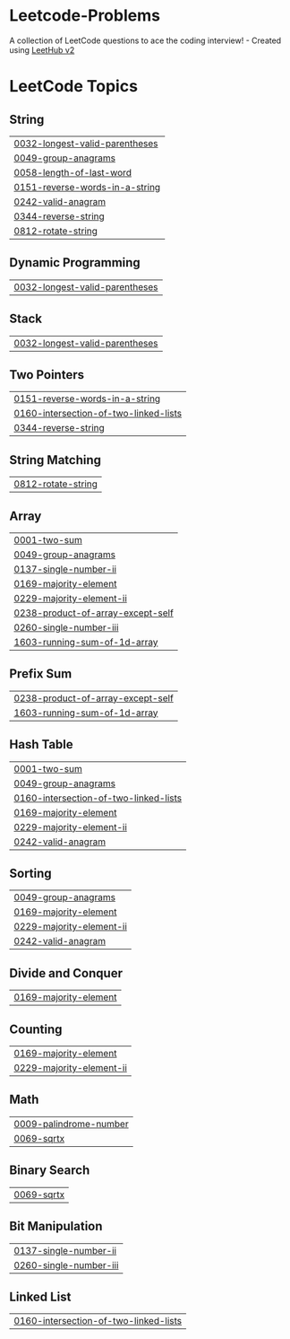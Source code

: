 # Leetcode-Problems
A collection of LeetCode questions to ace the coding interview! - Created using [LeetHub v2](https://github.com/arunbhardwaj/LeetHub-2.0)

<!---LeetCode Topics Start-->
# LeetCode Topics
## String
|  |
| ------- |
| [0032-longest-valid-parentheses](https://github.com/Krisanth-21/Leetcode-Problems/tree/master/0032-longest-valid-parentheses) |
| [0049-group-anagrams](https://github.com/Krisanth-21/Leetcode-Problems/tree/master/0049-group-anagrams) |
| [0058-length-of-last-word](https://github.com/Krisanth-21/Leetcode-Problems/tree/master/0058-length-of-last-word) |
| [0151-reverse-words-in-a-string](https://github.com/Krisanth-21/Leetcode-Problems/tree/master/0151-reverse-words-in-a-string) |
| [0242-valid-anagram](https://github.com/Krisanth-21/Leetcode-Problems/tree/master/0242-valid-anagram) |
| [0344-reverse-string](https://github.com/Krisanth-21/Leetcode-Problems/tree/master/0344-reverse-string) |
| [0812-rotate-string](https://github.com/Krisanth-21/Leetcode-Problems/tree/master/0812-rotate-string) |
## Dynamic Programming
|  |
| ------- |
| [0032-longest-valid-parentheses](https://github.com/Krisanth-21/Leetcode-Problems/tree/master/0032-longest-valid-parentheses) |
## Stack
|  |
| ------- |
| [0032-longest-valid-parentheses](https://github.com/Krisanth-21/Leetcode-Problems/tree/master/0032-longest-valid-parentheses) |
## Two Pointers
|  |
| ------- |
| [0151-reverse-words-in-a-string](https://github.com/Krisanth-21/Leetcode-Problems/tree/master/0151-reverse-words-in-a-string) |
| [0160-intersection-of-two-linked-lists](https://github.com/Krisanth-21/Leetcode-Problems/tree/master/0160-intersection-of-two-linked-lists) |
| [0344-reverse-string](https://github.com/Krisanth-21/Leetcode-Problems/tree/master/0344-reverse-string) |
## String Matching
|  |
| ------- |
| [0812-rotate-string](https://github.com/Krisanth-21/Leetcode-Problems/tree/master/0812-rotate-string) |
## Array
|  |
| ------- |
| [0001-two-sum](https://github.com/Krisanth-21/Leetcode-Problems/tree/master/0001-two-sum) |
| [0049-group-anagrams](https://github.com/Krisanth-21/Leetcode-Problems/tree/master/0049-group-anagrams) |
| [0137-single-number-ii](https://github.com/Krisanth-21/Leetcode-Problems/tree/master/0137-single-number-ii) |
| [0169-majority-element](https://github.com/Krisanth-21/Leetcode-Problems/tree/master/0169-majority-element) |
| [0229-majority-element-ii](https://github.com/Krisanth-21/Leetcode-Problems/tree/master/0229-majority-element-ii) |
| [0238-product-of-array-except-self](https://github.com/Krisanth-21/Leetcode-Problems/tree/master/0238-product-of-array-except-self) |
| [0260-single-number-iii](https://github.com/Krisanth-21/Leetcode-Problems/tree/master/0260-single-number-iii) |
| [1603-running-sum-of-1d-array](https://github.com/Krisanth-21/Leetcode-Problems/tree/master/1603-running-sum-of-1d-array) |
## Prefix Sum
|  |
| ------- |
| [0238-product-of-array-except-self](https://github.com/Krisanth-21/Leetcode-Problems/tree/master/0238-product-of-array-except-self) |
| [1603-running-sum-of-1d-array](https://github.com/Krisanth-21/Leetcode-Problems/tree/master/1603-running-sum-of-1d-array) |
## Hash Table
|  |
| ------- |
| [0001-two-sum](https://github.com/Krisanth-21/Leetcode-Problems/tree/master/0001-two-sum) |
| [0049-group-anagrams](https://github.com/Krisanth-21/Leetcode-Problems/tree/master/0049-group-anagrams) |
| [0160-intersection-of-two-linked-lists](https://github.com/Krisanth-21/Leetcode-Problems/tree/master/0160-intersection-of-two-linked-lists) |
| [0169-majority-element](https://github.com/Krisanth-21/Leetcode-Problems/tree/master/0169-majority-element) |
| [0229-majority-element-ii](https://github.com/Krisanth-21/Leetcode-Problems/tree/master/0229-majority-element-ii) |
| [0242-valid-anagram](https://github.com/Krisanth-21/Leetcode-Problems/tree/master/0242-valid-anagram) |
## Sorting
|  |
| ------- |
| [0049-group-anagrams](https://github.com/Krisanth-21/Leetcode-Problems/tree/master/0049-group-anagrams) |
| [0169-majority-element](https://github.com/Krisanth-21/Leetcode-Problems/tree/master/0169-majority-element) |
| [0229-majority-element-ii](https://github.com/Krisanth-21/Leetcode-Problems/tree/master/0229-majority-element-ii) |
| [0242-valid-anagram](https://github.com/Krisanth-21/Leetcode-Problems/tree/master/0242-valid-anagram) |
## Divide and Conquer
|  |
| ------- |
| [0169-majority-element](https://github.com/Krisanth-21/Leetcode-Problems/tree/master/0169-majority-element) |
## Counting
|  |
| ------- |
| [0169-majority-element](https://github.com/Krisanth-21/Leetcode-Problems/tree/master/0169-majority-element) |
| [0229-majority-element-ii](https://github.com/Krisanth-21/Leetcode-Problems/tree/master/0229-majority-element-ii) |
## Math
|  |
| ------- |
| [0009-palindrome-number](https://github.com/Krisanth-21/Leetcode-Problems/tree/master/0009-palindrome-number) |
| [0069-sqrtx](https://github.com/Krisanth-21/Leetcode-Problems/tree/master/0069-sqrtx) |
## Binary Search
|  |
| ------- |
| [0069-sqrtx](https://github.com/Krisanth-21/Leetcode-Problems/tree/master/0069-sqrtx) |
## Bit Manipulation
|  |
| ------- |
| [0137-single-number-ii](https://github.com/Krisanth-21/Leetcode-Problems/tree/master/0137-single-number-ii) |
| [0260-single-number-iii](https://github.com/Krisanth-21/Leetcode-Problems/tree/master/0260-single-number-iii) |
## Linked List
|  |
| ------- |
| [0160-intersection-of-two-linked-lists](https://github.com/Krisanth-21/Leetcode-Problems/tree/master/0160-intersection-of-two-linked-lists) |
<!---LeetCode Topics End-->